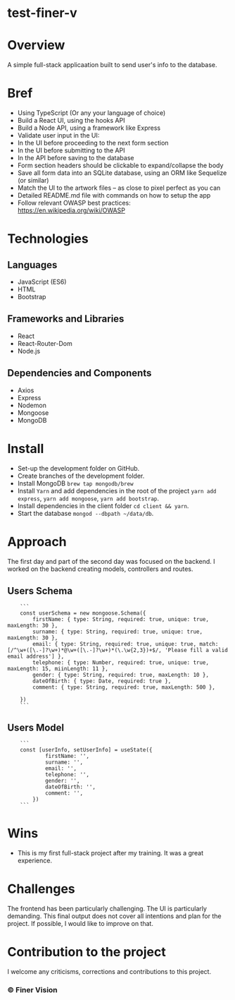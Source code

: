 # test-finer-v

# Overview
A simple full-stack applicaation built to send user's info to the database.

# Bref

- Using TypeScript (Or any your language of choice)
- Build a React UI, using the hooks API
- Build a Node API, using a framework like Express
- Validate user input in the UI:
- In the UI before proceeding to the next form section
- In the UI before submitting to the API
- In the API before saving to the database
- Form section headers should be clickable to expand/collapse the body
- Save all form data into an SQLite database, using an ORM like Sequelize (or similar) 
- Match the UI to the artwork files – as close to pixel perfect as you can
- Detailed README.md file with commands on how to setup the app
- Follow relevant OWASP best practices: https://en.wikipedia.org/wiki/OWASP

#  Technologies
## Languages
- JavaScript (ES6)
- HTML
- Bootstrap
## Frameworks and Libraries
- React
- React-Router-Dom
- Node.js
## Dependencies and Components
- Axios
- Express
- Nodemon
- Mongoose
- MongoDB

#  Install
- Set-up the development folder on GitHub.
- Create branches of the development folder.
- Install MongoDB `brew tap mongodb/brew`
- Install `Yarn` and add dependencies in the root of the project `yarn add express`, `yarn add mongoose`, `yarn add bootstrap`.
- Install dependencies in the client folder `cd client && yarn`.
- Start the database `mongod --dbpath ~/data/db`.

# Approach

The first day and part of the second day was focused on the backend. I worked on the backend creating models, controllers and routes.

## Users Schema

		```
		const userSchema = new mongoose.Schema({
			firstName: { type: String, required: true, unique: true, maxLength: 30 },
			surname: { type: String, required: true, unique: true, maxLength: 30 },
			email: { type: String, required: true, unique: true, match: [/^\w+([\.-]?\w+)*@\w+([\.-]?\w+)*(\.\w{2,3})+$/, 'Please fill a valid email address'] },
			telephone: { type: Number, required: true, unique: true, maxLength: 15, miinLength: 11 },
			gender: { type: String, required: true, maxLength: 10 },
			dateOfBirth: { type: Date, required: true },
			comment: { type: String, required: true, maxLength: 500 },
			
		})
		```

## Users Model
		```
		const [userInfo, setUserInfo] = useState({
				firstName: '',
				surname: '',
				email: '',
				telephone: '',
				gender: '',
				dateOfBirth: '',
				comment: '',
			})
		```



#  Wins
- This is my first full-stack project after my training. It was a great experience. 

#  Challenges
The frontend has been particularly challenging. The UI is particularly demanding. 
This final output does not cover all  intentions and plan for the project. If possible, I would like to improve on that.

#  Contribution to the project
I welcome any criticisms, corrections and contributions to this project.

### © Finer Vision